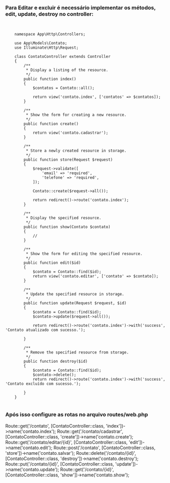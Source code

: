 ### Para Editar e excluir é necessário implementar os métodos, edit, update, destroy no controller:

<pre class="language-php">
  <code class="language-php">

    namespace App\Http\Controllers;
    
    use App\Models\Contato;
    use Illuminate\Http\Request;
    
    class ContatoController extends Controller
    {
        /**
         * Display a listing of the resource.
         */
        public function index()
        {
            $contatos = Contato::all();
    
            return view('contato.index', ['contatos' => $contatos]);
        }
    
        /**
         * Show the form for creating a new resource.
         */
        public function create()
        {
            return view('contato.cadastrar');
        }
    
        /**
         * Store a newly created resource in storage.
         */
        public function store(Request $request)
        {
            $request->validate([
                'email' => 'required',
                'telefone' => 'required',
            ]);
    
            Contato::create($request->all());
    
            return redirect()->route('contato.index');
        }
    
        /**
         * Display the specified resource.
         */
        public function show(Contato $contato)
        {
            //
        }
    
        /**
         * Show the form for editing the specified resource.
         */
        public function edit($id)
        {
            $contato = Contato::find($id);
            return view('contato.editar', ['contato' => $contato]);
        }
    
        /**
         * Update the specified resource in storage.
         */
        public function update(Request $request, $id)
        {
            $contato = Contato::find($id);
            $contato->update($request->all());
    
            return redirect()->route('contato.index')->with('success', 'Contato atualizado com sucesso.');
    
        }
    
        /**
         * Remove the specified resource from storage.
         */
        public function destroy($id)
        {
            $contato = Contato::find($id);
            $contato->delete();
            return redirect()->route('contato.index')->with('success', 'Contato excluído com sucesso.');
    
        }
    }
  </code>
</pre>
### Após isso configure as rotas no arquivo routes/web.php 

Route::get('/contato', [ContatoController::class, 'index'])->name('contato.index');
Route::get('/contato/cadastrar', [ContatoController::class, 'create'])->name('contato.create');
Route::get('/contato/editar/{id}', [ContatoController::class, 'edit'])->name('contato.edit');
Route::post('/contato', [ContatoController::class, 'store'])->name('contato.salvar');
Route::delete('/contato/{id}', [ContatoController::class, 'destroy'])->name('contato.destroy');
Route::put('/contato/{id}', [ContatoController::class, 'update'])->name('contato.update');
Route::get('/contato/{id}', [ContatoController::class, 'show'])->name('contato.show');

